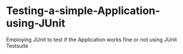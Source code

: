 # Testing-a-simple-Application-using-JUnit
Employing JUnit to test if the Application works fine or not using JUnit Testsuite
